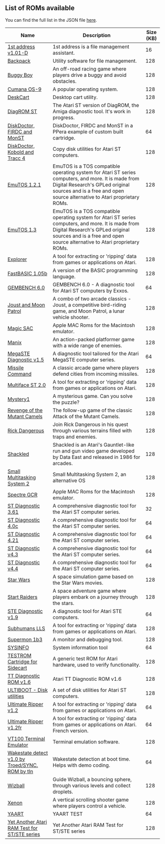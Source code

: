 
## List of ROMs available

You can find the full list in the JSON file [here](http://roms.sidecartridge.com/roms.json).

| Name | Description | Size (KB) |
| --- | --- | --- |
| [1st address v1.01-D](http://roms.sidecartridge.com/1st%20address%20v1.01-D.bin) | 1st address is a file management assistant. | 16 |
| [Backpack](http://roms.sidecartridge.com/backpack.stc) | Utility software for file management. | 128 |
| [Buggy Boy](http://roms.sidecartridge.com/Buggy%20Boy.img) | An off-road racing game where players drive a buggy and avoid obstacles. | 128 |
| [Cumana OS-9](http://roms.sidecartridge.com/cumana%20OS-9.stc) | A popular operating system. | 128 |
| [DeskCart](http://roms.sidecartridge.com/DeskCart.stc) | Desktop cart utility. | 128 |
| [DiagROM ST](http://roms.sidecartridge.com/DiagROMCart.rom) | The Atari ST version of DiagROM, the Amiga diagnostic tool. It's work in progress. | 128 |
| [DiskDoctor, FIRDC and MonST](http://roms.sidecartridge.com/CA3F_1W.BIN) | DiskDoctor, FIRDC and MonST in a PPera example of custom built cartridge. | 64 |
| [DiskDoctor, Kobold and Tracc 4](http://roms.sidecartridge.com/CARD1.STC) | Copy disk utilities for Atari ST computers. | 128 |
| [EmuTOS 1.2.1](http://roms.sidecartridge.com/etoscart.img) | EmuTOS is a TOS compatible operating system for Atari ST series computers, and more. It is made from Digital Research's GPLed original sources and is a free and open source alternative to Atari proprietary ROMs. | 128 |
| [EmuTOS 1.3](http://roms.sidecartridge.com/etoscart-1.3.0.img) | EmuTOS is a TOS compatible operating system for Atari ST series computers, and more. It is made from Digital Research's GPLed original sources and is a free and open source alternative to Atari proprietary ROMs. | 128 |
| [Explorer](http://roms.sidecartridge.com/explorer%200.28.stc) | A tool for extracting or 'ripping' data from games or applications on Atari. | 128 |
| [FastBASIC 1.05b](http://roms.sidecartridge.com/FastBASIC%201.05b.stc) | A version of the BASIC programming language. | 128 |
| [GEMBENCH 6.0](http://roms.sidecartridge.com/GB6.STC) | GEMBENCH 6.0 - A diagnostic tool for Atari ST computers by Exxos. | 64 |
| [Joust and Moon Patrol](http://roms.sidecartridge.com/Joust%20and%20Moon%20Patrol.STC) | A combo of two arcade classics - Joust, a competitive bird-riding game, and Moon Patrol, a lunar vehicle shooter. | 128 |
| [Magic SAC](http://roms.sidecartridge.com/Magic%20SAC.stc) | Apple MAC Roms for the Macintosh emulator. | 128 |
| [Manix](http://roms.sidecartridge.com/Manix.STC) | An action-packed platformer game with a wide range of enemies. | 128 |
| [MegaSTE Diagnostic v1.5](http://roms.sidecartridge.com/MegaSTE%20Diagnostic%20v1.5.bin) | A diagnostic tool tailored for the Atari MegaSTE computer series. | 64 |
| [Missile Command](http://roms.sidecartridge.com/Missile%20Command.STC) | A classic arcade game where players defend cities from incoming missiles. | 128 |
| [Multiface ST 2.0](http://roms.sidecartridge.com/Multiface%20ST%202.0.stc) | A tool for extracting or 'ripping' data from games or applications on Atari. | 128 |
| [Mystery1](http://roms.sidecartridge.com/Mystery1.stc) | A mysterious game. Can you solve the puzzle? | 128 |
| [Revenge of the Mutant Camels](http://roms.sidecartridge.com/REVCART.STC) | The follow-up game of the classic Attack of the Mutant Camels. | 128 |
| [Rick Dangerous](http://roms.sidecartridge.com/Rick%20Dangerous.STC) | Join Rick Dangerous in his quest through various terrains filled with traps and enemies. | 128 |
| [Shackled](http://roms.sidecartridge.com/SHACKLED.BIN) | Shackled is an Atari's Gauntlet-like run and gun video game developed by Data East and released in 1986 for arcades. | 128 |
| [Small Multitasking System 2](http://roms.sidecartridge.com/SMS2.stc) | Small Multitasking System 2, an alternative OS | 128 |
| [Spectre GCR](http://roms.sidecartridge.com/Spectre%20GCR.stc) | Apple MAC Roms for the Macintosh emulator. | 128 |
| [ST Diagnostic 3.61](http://roms.sidecartridge.com/ST%20Diagnostic%203.61.img) | A comprehensive diagnostic tool for the Atari ST computer series. | 32 |
| [ST Diagnostic 4.0c](http://roms.sidecartridge.com/ST%20Diagnostic%204.0c.bin) | A comprehensive diagnostic tool for the Atari ST computer series. | 64 |
| [ST Diagnostic 4.21](http://roms.sidecartridge.com/ST%20Diagnostic%204.21.bin) | A comprehensive diagnostic tool for the Atari ST computer series. | 64 |
| [ST Diagnostic v4.3](http://roms.sidecartridge.com/ST%20Diagnostic%20v4.3.bin) | A comprehensive diagnostic tool for the Atari ST computer series. | 64 |
| [ST Diagnostic v4.4](http://roms.sidecartridge.com/ST%20Diagnostic%20v4.4.bin) | A comprehensive diagnostic tool for the Atari ST computer series. | 64 |
| [Star Wars](http://roms.sidecartridge.com/Star%20Wars.STC) | A space simulation game based on the Star Wars movies. | 128 |
| [Start Raiders](http://roms.sidecartridge.com/Start%20Raiders.STC) | A space adventure game where players embark on a journey through the stars. | 128 |
| [STE Diagnostic v1.9](http://roms.sidecartridge.com/STE%20Test%20v1.9.img) | A diagnostic tool for Atari STE computers. | 64 |
| [Subhumans LLS](http://roms.sidecartridge.com/Subhumans%20LLS.stc) | A tool for extracting or 'ripping' data from games or applications on Atari. | 128 |
| [Supermon 1b3](http://roms.sidecartridge.com/Supermon%201b3.stc) | A monitor and debugging tool. | 128 |
| [SYSINFO](http://roms.sidecartridge.com/SYSINFO.STC) | System information tool | 64 |
| [TESTROM Cartridge for Sidecart](http://roms.sidecartridge.com/TESTROM.BIN) | A generic test ROM for Atari hardware, used to verify functionality. | 128 |
| [TT Diagnostic ROM v1.6](http://roms.sidecartridge.com/TT%20Diagnostic%20v1.6.bin) | Atari TT Diagnostic ROM v1.6 | 128 |
| [ULTIBOOT - Disk utilities](http://roms.sidecartridge.com/ULTIBOOT.STC) | A set of disk utilities for Atari ST computers. | 128 |
| [Ultimate Ripper v1.2](http://roms.sidecartridge.com/Ultimate%20Ripper%20v1.2.img) | A tool for extracting or 'ripping' data from games or applications on Atari. | 64 |
| [Ultimate Ripper v1.2fr](http://roms.sidecartridge.com/Ultimate%20Ripper%201.2fr.bin) | A tool for extracting or 'ripping' data from games or applications on Atari. French version. | 64 |
| [VT100 Terminal Emulator](http://roms.sidecartridge.com/VT100.stc) | Terminal emulation software. | 128 |
| [Wakestate detect v1.0 by Troed/SYNC. ROM by tIn](http://roms.sidecartridge.com/wsdetect.rom) | Wakestate detection at boot time. Helps with demo coding. | 64 |
| [Wizball](http://roms.sidecartridge.com/Wizball.STC) | Guide Wizball, a bouncing sphere, through various levels and collect droplets. | 128 |
| [Xenon](http://roms.sidecartridge.com/Xenon.STC) | A vertical scrolling shooter game where players control a vehicle. | 128 |
| [YAART](http://roms.sidecartridge.com/YAART_TT.STC) | YAART TEST | 64 |
| [Yet Another Atari RAM Test for ST/STE series](http://roms.sidecartridge.com/YAART_ST.STC) | Yet Another Atari RAM Test for ST/STE series | 128 |
